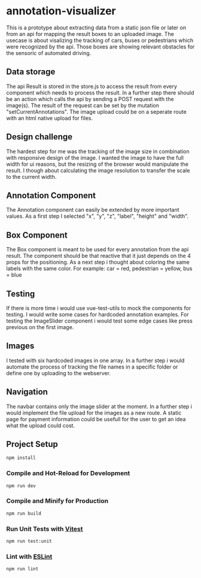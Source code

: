 # annotation-visualizer

This is a prototype about extracting data from a static json file or later on from an api for mapping the result boxes to an uploaded image.
The usecase is about visalizing the tracking of cars, buses or pedestrians which were recognized by the api.
Those boxes are showing relevant obstacles for the sensoric of automated driving.

## Data storage

The api Result is stored in the store.js to access the result from every component which needs to process the result. In a further step there should be an action which calls the api by sending a POST request with the image(s). The result of the request can be set by the mutation "setCurrentAnnotations". The image upload could be on a seperate route with an html native upload for files.

## Design challenge

The hardest step for me was the tracking of the image size in combination with responsive design of the image.
I wanted the image to have the full width for ui reasons, but the resizing of the browser would manipulate the result.
I though about calculating the image resolution to transfer the scale to the current width.

## Annotation Component

The Annotation component can easily be extended by more important values.
As a first step I selected "x", "y", "z", "label", "height" and "width".

## Box Component

The Box component is meant to be used for every annotation from the api result.
The component should be that reactive that it just depends on the 4 props for the positioning.
As a next step i thought about coloring the same labels with the same color.
For example: car = red, pedestrian = yellow, bus = blue

## Testing

If there is more time i would use vue-test-utils to mock the components for testing.
I would write some cases for hardcoded annotation examples.
For testing the ImageSlider component i would test some edge cases like press previous on the first image.

## Images

I tested with six hardcoded images in one array. In a further step i would automate the process of tracking the file names in a specific folder or define one by uploading to the webserver.

## Navigation

The navbar contains only the image slider at the moment. In a further step i would implement the file upload for the images as a new route.
A static page for payment information could be usefull for the user to get an idea what the upload could cost.


## Project Setup

```sh
npm install
```

### Compile and Hot-Reload for Development

```sh
npm run dev
```

### Compile and Minify for Production

```sh
npm run build
```

### Run Unit Tests with [Vitest](https://vitest.dev/)

```sh
npm run test:unit
```

### Lint with [ESLint](https://eslint.org/)

```sh
npm run lint
```
